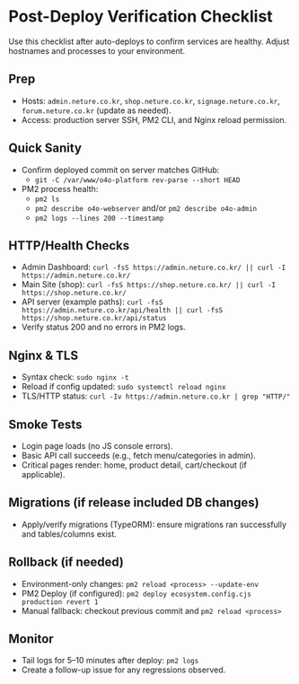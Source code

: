 # Post-Deploy Verification Checklist

Use this checklist after auto-deploys to confirm services are healthy. Adjust hostnames and processes to your environment.

## Prep
- Hosts: `admin.neture.co.kr`, `shop.neture.co.kr`, `signage.neture.co.kr`, `forum.neture.co.kr` (update as needed).
- Access: production server SSH, PM2 CLI, and Nginx reload permission.

## Quick Sanity
- Confirm deployed commit on server matches GitHub:
  - `git -C /var/www/o4o-platform rev-parse --short HEAD`
- PM2 process health:
  - `pm2 ls`
  - `pm2 describe o4o-webserver` and/or `pm2 describe o4o-admin`
  - `pm2 logs --lines 200 --timestamp`

## HTTP/Health Checks
- Admin Dashboard: `curl -fsS https://admin.neture.co.kr/ || curl -I https://admin.neture.co.kr/`
- Main Site (shop): `curl -fsS https://shop.neture.co.kr/ || curl -I https://shop.neture.co.kr/`
- API server (example paths): `curl -fsS https://admin.neture.co.kr/api/health || curl -fsS https://shop.neture.co.kr/api/status`
- Verify status 200 and no errors in PM2 logs.

## Nginx & TLS
- Syntax check: `sudo nginx -t`
- Reload if config updated: `sudo systemctl reload nginx`
- TLS/HTTP status: `curl -Iv https://admin.neture.co.kr | grep "HTTP/"`

## Smoke Tests
- Login page loads (no JS console errors).
- Basic API call succeeds (e.g., fetch menu/categories in admin).
- Critical pages render: home, product detail, cart/checkout (if applicable).

## Migrations (if release included DB changes)
- Apply/verify migrations (TypeORM): ensure migrations ran successfully and tables/columns exist.

## Rollback (if needed)
- Environment-only changes: `pm2 reload <process> --update-env`
- PM2 Deploy (if configured): `pm2 deploy ecosystem.config.cjs production revert 1`
- Manual fallback: checkout previous commit and `pm2 reload <process>`

## Monitor
- Tail logs for 5–10 minutes after deploy: `pm2 logs`
- Create a follow-up issue for any regressions observed.


